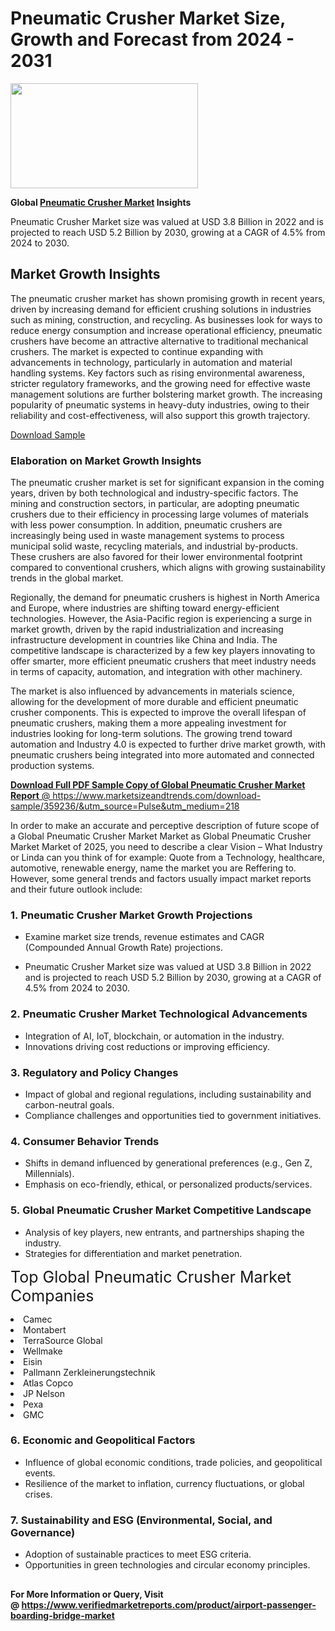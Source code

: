 <H1>Pneumatic Crusher Market Size, Growth and Forecast from 2024 - 2031</H1><img class="aligncenter size-medium wp-image-584254" src="https://thirdeyenews.in/wp-content/uploads/2024/09/Global-Market-Research-300x168.jpeg" alt="" width="300" height="168" /><p><strong>Global&nbsp;<a href="https://www.marketsizeandtrends.com/download-sample/359236/&amp;utm_source=Pulse&amp;utm_medium=218">Pneumatic Crusher Market</a> Insights</strong></p><p>Pneumatic Crusher Market size was valued at USD 3.8 Billion in 2022 and is projected to reach USD 5.2 Billion by 2030, growing at a CAGR of 4.5% from 2024 to 2030.</p><p><!DOCTYPE html> <html lang="en"> <head> <meta charset="UTF-8"> <meta name="viewport" content="width=device-width, initial-scale=1.0"> <title>Pneumatic Crusher Market Growth Insights</title> </head> <body> <h2>Market Growth Insights</h2> <p>The pneumatic crusher market has shown promising growth in recent years, driven by increasing demand for efficient crushing solutions in industries such as mining, construction, and recycling. As businesses look for ways to reduce energy consumption and increase operational efficiency, pneumatic crushers have become an attractive alternative to traditional mechanical crushers. The market is expected to continue expanding with advancements in technology, particularly in automation and material handling systems. Key factors such as rising environmental awareness, stricter regulatory frameworks, and the growing need for effective waste management solutions are further bolstering market growth. The increasing popularity of pneumatic systems in heavy-duty industries, owing to their reliability and cost-effectiveness, will also support this growth trajectory.</p> <p><a href="#">Download Sample</a></p> <h3>Elaboration on Market Growth Insights</h3> <p>The pneumatic crusher market is set for significant expansion in the coming years, driven by both technological and industry-specific factors. The mining and construction sectors, in particular, are adopting pneumatic crushers due to their efficiency in processing large volumes of materials with less power consumption. In addition, pneumatic crushers are increasingly being used in waste management systems to process municipal solid waste, recycling materials, and industrial by-products. These crushers are also favored for their lower environmental footprint compared to conventional crushers, which aligns with growing sustainability trends in the global market.</p> <p>Regionally, the demand for pneumatic crushers is highest in North America and Europe, where industries are shifting toward energy-efficient technologies. However, the Asia-Pacific region is experiencing a surge in market growth, driven by the rapid industrialization and increasing infrastructure development in countries like China and India. The competitive landscape is characterized by a few key players innovating to offer smarter, more efficient pneumatic crushers that meet industry needs in terms of capacity, automation, and integration with other machinery.</p> <p>The market is also influenced by advancements in materials science, allowing for the development of more durable and efficient pneumatic crusher components. This is expected to improve the overall lifespan of pneumatic crushers, making them a more appealing investment for industries looking for long-term solutions. The growing trend toward automation and Industry 4.0 is expected to further drive market growth, with pneumatic crushers being integrated into more automated and connected production systems.</p> <p><a href="#"></p><p><span class=""><strong>Download Full PDF Sample Copy of Global Pneumatic Crusher Market Report</strong> @ <a href="https://www.marketsizeandtrends.com/download-sample/359236/&amp;utm_source=Pulse&amp;utm_medium=218" target="_blank">https://www.marketsizeandtrends.com/download-sample/359236/&amp;utm_source=Pulse&amp;utm_medium=218</a></span></p><p>In order to make an accurate and perceptive description of future scope of a Global&nbsp;Pneumatic Crusher Market Market as Global&nbsp;Pneumatic Crusher Market Market of 2025, you need to describe a clear Vision &ndash; What Industry or Linda can you think of for example: Quote from a Technology, healthcare, automotive, renewable energy, name the market you are Reffering to. However, some general trends and factors usually impact market reports and their future outlook include:</p><h3>1.&nbsp;<strong>Pneumatic Crusher Market Growth Projections</strong></h3><ul><li>Examine market size trends, revenue estimates and CAGR (Compounded Annual Growth Rate) projections.</li><li><p>Pneumatic Crusher Market size was valued at USD 3.8 Billion in 2022 and is projected to reach USD 5.2 Billion by 2030, growing at a CAGR of 4.5% from 2024 to 2030.</p></li></ul><h3>2.&nbsp;<strong>Pneumatic Crusher Market Technological Advancements</strong></h3><ul><li>Integration of AI, IoT, blockchain, or automation in the industry.</li><li>Innovations driving cost reductions or improving efficiency.</li></ul><h3>3.&nbsp;<strong>Regulatory and Policy Changes</strong></h3><ul><li>Impact of global and regional regulations, including sustainability and carbon-neutral goals.</li><li>Compliance challenges and opportunities tied to government initiatives.</li></ul><h3>4.&nbsp;<strong>Consumer Behavior Trends</strong></h3><ul><li>Shifts in demand influenced by generational preferences (e.g., Gen Z, Millennials).</li><li>Emphasis on eco-friendly, ethical, or personalized products/services.</li></ul><h3>5.&nbsp;<strong>Global Pneumatic Crusher Market Competitive Landscape</strong></h3><ul><li>Analysis of key players, new entrants, and partnerships shaping the industry.</li><li>Strategies for differentiation and market penetration.</li></ul><p data-pm-slice="1 1 []"><span style="color: inherit; font-family: inherit; font-size: 25px;">Top Global Pneumatic Crusher Market Companies</span></p><div class="" data-test-id=""><p><li>Camec</li><li> Montabert</li><li> TerraSource Global</li><li> Wellmake</li><li> Eisin</li><li> Pallmann Zerkleinerungstechnik</li><li> Atlas Copco</li><li> JP Nelson</li><li> Pexa</li><li> GMC</li></p></div><h3>6.&nbsp;<strong>Economic and Geopolitical Factors</strong></h3><ul><li>Influence of global economic conditions, trade policies, and geopolitical events.</li><li>Resilience of the market to inflation, currency fluctuations, or global crises.</li></ul><h3>7.&nbsp;<strong>Sustainability and ESG (Environmental, Social, and Governance)</strong></h3><ul><li>Adoption of sustainable practices to meet ESG criteria.</li><li>Opportunities in green technologies and circular economy principles.</li></ul><h2><strong style="font-size: 14px;">For More Information or Query, Visit @&nbsp;</strong><a style="background-color: #ffffff; font-size: 14px;" href="https://www.marketsizeandtrends.com/report/pneumatic-crusher-market/" target="_blank">https://www.verifiedmarketreports.com/product/airport-passenger-boarding-bridge-market</a></h2>
